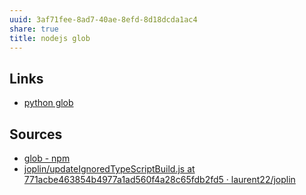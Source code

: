 ```yaml
---
uuid: 3af71fee-8ad7-40ae-8efd-8d18dcda1ac4
share: true
title: nodejs glob
---
```

## Links

* [python glob](../0492f7e1-1174-46ba-82ea-f3ef4d7c5421)

## Sources

* [glob - npm](https://www.npmjs.com/package/glob)
* [joplin/updateIgnoredTypeScriptBuild.js at 771acbe463854b4977a1ad560f4a28c65fdb2fd5 · laurent22/joplin](https://github.com/laurent22/joplin/blob/771acbe463854b4977a1ad560f4a28c65fdb2fd5/Tools/gulp/tasks/updateIgnoredTypeScriptBuild.js#L8)